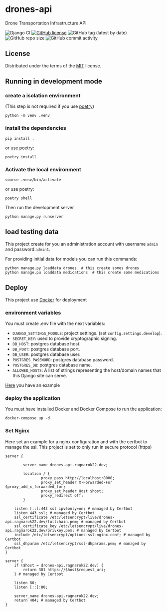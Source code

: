# drones-api

Drone Transportation Infrastructure API

![Django CI](https://github.com/ragnarok22/drones_api/actions/workflows/django-test.yml/badge.svg)
[![GitHub license](https://img.shields.io/github/license/ragnarok22/drones_api)](https://github.com/ragnarok22/drones_api/blob/main/LICENSE)
![GitHub tag (latest by date)](https://img.shields.io/github/v/tag/ragnarok22/drones_api)
![GitHub repo size](https://img.shields.io/github/repo-size/ragnarok22/drones_api)
![GitHub commit activity](https://img.shields.io/github/commit-activity/w/ragnarok22/drones_api)

## License

Distributed under the terms of the [MIT](LICENSE) license.

## Running in development mode

### create a isolation environment

(This step is not required if you use [poetry](https://python-poetry.org))

    python -m venv .venv

### install the dependencies

    pip install .

or use poetry:

    poetry install

### Activate the local environment

    source .venv/bin/activate

or use poetry:

    poetry shell

Then run the development server

    python manage.py runserver

## load testing data
This project create for you an administration account with username `admin` and password `admin1`.

For providing initial data for models you can run this commands:

    python manage.py loaddata drones  # this create somes drones
    python manage.pu loaddata medications  # this create some medications

## Deploy

This project use [Docker](https://www.docker.com) for deployment

### environment variables

You must create .env file with the next variables:

- `DJANGO_SETTINGS_MODULE`: project settings. (set `config.settings.develop`).
- `SECRET_KEY`: used to provide cryptographic signing.
- `DB_HOST`: postgres database host.
- `DB_PORT`: postgres database port.
- `DB_USER`: postgres database user.
- `POSTGRES_PASSWORD`: postgres database password.
- `POSTGRES_DB`: postgres database name.
- `ALLOWED_HOSTS`: A list of strings representing the host/domain names that this Django site can serve.

[Here](.env-example) you have an example

### deploy the application

You must have installed Docker and Docker Compose to run the application:

    docker-compose up -d

### Set Nginx

Here set an example for a nginx configuration and with the certbot to manage the ssl.
This project is set to only run in secure protocol (https)

    server {
    
            server_name drones-api.ragnarok22.dev;
    
            location / {
                    proxy_pass http://localhost:8000;
                    proxy_set_header X-Forwarded-For $proxy_add_x_forwarded_for;
                    proxy_set_header Host $host;
                    proxy_redirect off;
            }
    
        listen [::]:443 ssl ipv6only=on; # managed by Certbot
        listen 443 ssl; # managed by Certbot
        ssl_certificate /etc/letsencrypt/live/drones-api.ragnarok22.dev/fullchain.pem; # managed by Certbot
        ssl_certificate_key /etc/letsencrypt/live/drones-api.ragnarok22.dev/privkey.pem; # managed by Certbot
        include /etc/letsencrypt/options-ssl-nginx.conf; # managed by Certbot
        ssl_dhparam /etc/letsencrypt/ssl-dhparams.pem; # managed by Certbot
    }
    
    server {
        if ($host = drones-api.ragnarok22.dev) {
            return 301 https://$host$request_uri;
        } # managed by Certbot
    
        listen 80;
        listen [::]:80;

        server_name drones-api.ragnarok22.dev;
        return 404; # managed by Certbot
    }